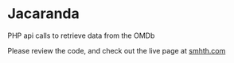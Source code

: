 # Jacaranda
PHP api calls to retrieve data from the OMDb

Please review the code, and check out the live page at [smhth.com](https://www.smhth.com/jacaranda)
